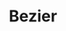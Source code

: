 ---
layout: media
title: "Bezier"
categories: visual
excerpt: "Bezier"
ads: false
share: false
show_url: false
video:
  id: 180528454
---